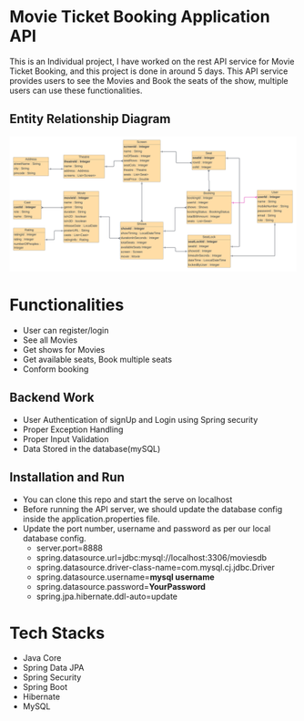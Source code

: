 # Movie Ticket Booking Application API 

This is an Individual project, I have worked on the rest API service for Movie Ticket Booking, and this project is done in around 5 days. This API service provides users to see the Movies and Book the seats of the show, multiple users can use these functionalities.

## Entity Relationship Diagram

[![ER Diagram](https://github.com/kalevishal52/Movie_Ticket_Booking_Application-Backend-/blob/main/images/Movie_Booking_ER.png?raw=true)](https://github.com/kalevishal52/Movie_Ticket_Booking_Application-Backend-/blob/main/images/Movie_Booking_ER.png?raw=true)


# Functionalities
-   User can register/login
-   See all Movies
-   Get shows for Movies 
-   Get available seats, Book multiple seats
-   Conform booking


## Backend Work
-   User Authentication of signUp and Login using Spring security
-  Proper Exception Handling
-  Proper Input Validation
-   Data Stored in the database(mySQL)

## Installation and Run
-  You can clone this repo and start the serve on localhost
-   Before running the API server, we should update the database config inside the application.properties file.
-   Update the port number, username and password as per our local database config.
    -   server.port=8888
    -   spring.datasource.url=jdbc:mysql://localhost:3306/moviesdb
    -   spring.datasource.driver-class-name=com.mysql.cj.jdbc.Driver
    -   spring.datasource.username=**mysql username**
    -   spring.datasource.password=**YourPassword**
    -   spring.jpa.hibernate.ddl-auto=update

# Tech Stacks

-   Java Core
-   Spring Data JPA
-   Spring Security
-   Spring Boot
-   Hibernate
-   MySQL
